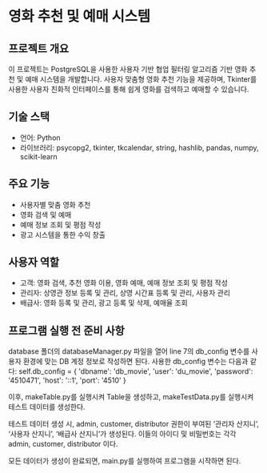 # 영화 추천 및 예매 시스템

## 프로젝트 개요
이 프로젝트는 PostgreSQL을 사용한 사용자 기반 협업 필터링 알고리즘 기반 영화 추천 및 예매 시스템을 개발합니다. 사용자 맞춤형 영화 추천 기능을 제공하며, Tkinter를 사용한 사용자 친화적 인터페이스를 통해 쉽게 영화를 검색하고 예매할 수 있습니다.

## 기술 스택
- 언어: Python
- 라이브러리: psycopg2, tkinter, tkcalendar, string, hashlib, pandas, numpy, scikit-learn

## 주요 기능
- 사용자별 맞춤 영화 추천
- 영화 검색 및 예매
- 예매 정보 조회 및 평점 작성
- 광고 시스템을 통한 수익 창출

## 사용자 역할
- 고객: 영화 검색, 추천 영화 이용, 영화 예매, 예매 정보 조회 및 평점 작성
- 관리자: 상영관 정보 등록 및 관리, 상영 시간표 등록 및 관리, 사용자 관리
- 배급사: 영화 등록 및 관리, 광고 등록 및 삭제, 예매율 조회

## 프로그램 실행 전 준비 사항
database 폴더의 databaseManager.py 파일을 열어 line 7의 db_config 변수를 사용자 환경에 맞는 DB 계정 정보로 작성하면 된다.
사용한 db_config 변수는 다음과 같다:
        self.db_config = {
            'dbname': 'db_movie',
            'user': 'du_movie',
            'password': '4510471',
            'host': '::1',
            'port': '4510'
        }

이후, makeTable.py를 실행시켜 Table을 생성하고, makeTestData.py를 실행시켜 테스트 데이터를 생성한다.

테스트 데이터 생성 시, admin, customer, distributor 권한이 부여된 ‘관리자 산지니’, ‘사용자 산지니’, ‘배급사 산지니’가 생성된다. 이들의 아이디 및 비밀번호는 각각 admin, customer, distributor 이다.

모든 데이터가 생성이 완료되면, main.py를 실행하여 프로그램을 시작하면 된다.
